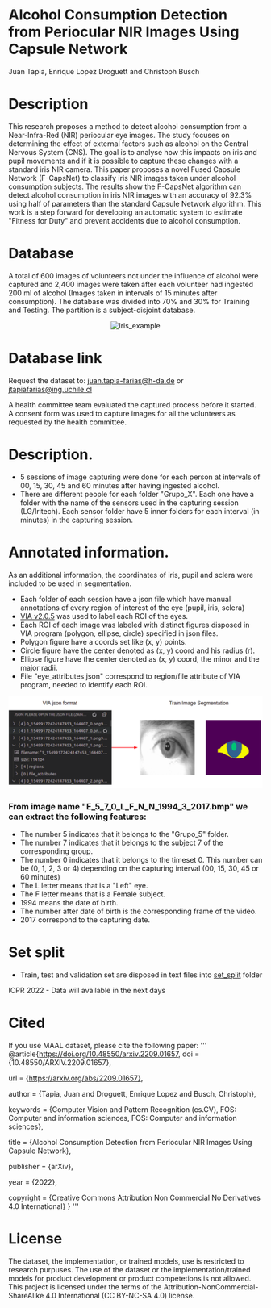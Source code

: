 # Alcohol Consumption Detection from Periocular NIR Images Using Capsule Network
Juan Tapia, Enrique Lopez Droguett and Christoph Busch

# Description
This research proposes a method to detect alcohol consumption from a Near-Infra-Red (NIR) periocular eye images. The study focuses on determining the effect of external factors such as alcohol on the Central Nervous System (CNS). The goal is to analyse how this impacts on iris and pupil movements and if it is possible to capture these changes with a standard iris NIR camera. This paper proposes a novel Fused Capsule Network (F-CapsNet) to classify iris NIR images taken under alcohol consumption subjects. The results show the F-CapsNet algorithm can detect alcohol consumption in iris NIR images with an accuracy of 92.3% using half of parameters than the standard Capsule Network algorithm. This work is a step forward for developing an automatic system to estimate "Fitness for Duty" and prevent accidents due to alcohol consumption.

# Database

A total of 600 images of volunteers not under the influence of alcohol were captured and 2,400 images were taken after each volunteer had ingested 200 ml of alcohol (Images taken in intervals of 15 minutes after consumption). The database was divided into 70\% and 30\% for Training and Testing. The partition is a subject-disjoint database.

<p align="center">
<img width="357" alt="Iris_example" src="https://user-images.githubusercontent.com/45126159/172894528-9f4d44b9-4d2d-4c9c-9f71-66dce00940bb.png">
</p>




# Database link
Request the dataset to: juan.tapia-farias@h-da.de or jtapiafarias@ing.uchile.cl

A health committee team evaluated the captured process before it started. A consent form was used to capture images for all the volunteers as requested by the health committee.

# Description.

- 5 sessions of image capturing were done for each person at intervals of 00, 15, 30, 45 and 60 minutes after having ingested alcohol.
- There are different people for each folder "Grupo_X". Each one have a folder with the name of the sensors used in the capturing session (LG/Iritech). Each sensor folder have 5 inner folders for each interval (in minutes) in the capturing session.

# Annotated information.

As an additional information, the coordinates of iris, pupil and sclera were included to be used in segmentation.

- Each folder of each session have a json file which have manual annotations of every region of interest of the eye (pupil, iris, sclera)
- [VIA v2.0.5](https://www.robots.ox.ac.uk/~vgg/software/via/) was used to label each ROI of the eyes.
- Each ROI of each image was labeled with distinct figures disposed in VIA program (polygon, ellipse, circle) specified in json files.
- Polygon figure have a coords set like (x, y) points.
- Circle figure have the center denoted as (x, y) coord and his radius (r).
- Ellipse figure have the center denoted as (x, y) coord, the minor and the major radii.
- File "eye_attributes.json" correspond to region/file attribute of VIA program, needed to identify each ROI.

![image](https://github.com/jedota/Iris_alcohol_classification/blob/main/static/seg_image.png?raw=true)

### From image name "E_5_7_0_L_F_N_N_1994_3_2017.bmp" we can extract the following features:

- The number 5 indicates that it belongs to the "Grupo_5" folder.
- The number 7 indicates that it belongs to the subject 7 of the corresponding group.
- The number 0 indicates that it belongs to the timeset 0. This number can be (0, 1, 2, 3 or 4) depending on the capturing interval (00, 15, 30, 45 or 60 minutes)
- The L letter means that is a "Left" eye.
- The F letter means that is a Female subject.
- 1994 means the date of birth.
- The number after date of birth is the corresponding frame of the video.
- 2017 correspond to the capturing date.


# Set split
- Train, test and validation set are disposed in text files into [set_split](https://github.com/Choapinus/alcohol-db/tree/master/set_split) folder

</p>
ICPR 2022 - Data will available in the next days

# Cited
If you use MAAL dataset, please cite the following paper:
'''
@article{https://doi.org/10.48550/arxiv.2209.01657,
  doi = {10.48550/ARXIV.2209.01657},
  
  url = {https://arxiv.org/abs/2209.01657},
  
  author = {Tapia, Juan and Droguett, Enrique Lopez and Busch, Christoph},
  
  keywords = {Computer Vision and Pattern Recognition (cs.CV), FOS: Computer and information sciences, FOS: Computer and information sciences},
  
  title = {Alcohol Consumption Detection from Periocular NIR Images Using Capsule Network},
  
  publisher = {arXiv},
  
  year = {2022},
  
  copyright = {Creative Commons Attribution Non Commercial No Derivatives 4.0 International}
}
'''


# License

The dataset, the implementation, or trained models, use is restricted to research purpuses. The use of the dataset or the implementation/trained models for product development or product competetions is not allowed. This project is licensed under the terms of the Attribution-NonCommercial-ShareAlike 4.0 International (CC BY-NC-SA 4.0) license.
